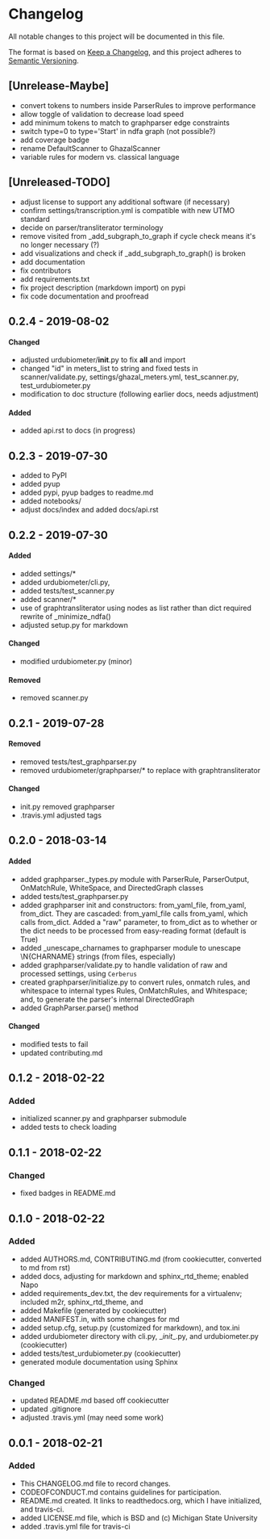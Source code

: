 # Changelog
All notable changes to this project will be documented in this file.

The format is based on [Keep a Changelog](http://keepachangelog.com/en/1.0.0/),
and this project adheres to [Semantic Versioning](http://semver.org/spec/v2.0.0.html).

## [Unrelease-Maybe]
- convert tokens to numbers inside ParserRules to improve performance
- allow toggle of validation to decrease load speed
- add minimum tokens to match to graphparser edge constraints
- switch type=0 to type='Start' in ndfa graph (not possible?)
- add coverage badge
- rename DefaultScanner to GhazalScanner
- variable rules for modern vs. classical language

## [Unreleased-TODO]
- adjust license to support any additional software (if necessary)
- confirm settings/transcription.yml is compatible with new UTMO standard
- decide on parser/transliterator terminology
- remove visited from _add_subgraph_to_graph if cycle check means it's
  no longer necessary (?)
- add visualizations and check if _add_subgraph_to_graph() is broken
- add documentation
- fix contributors
- add requirements.txt
- fix project description (markdown import) on pypi
- fix code documentation and proofread

## 0.2.4 - 2019-08-02
#### Changed
- adjusted urdubiometer/__init__.py to fix __all__ and import
- changed "id" in meters_list to string and fixed tests in scanner/validate.py,
  settings/ghazal_meters.yml, test_scanner.py, test_urdubiometer.py
- modification to doc structure (following earlier docs, needs adjustment)
#### Added
- added api.rst to docs (in progress)

## 0.2.3 - 2019-07-30
- added to PyPI
- added pyup
- added pypi, pyup badges to readme.md
- added notebooks/
- adjust docs/index and added docs/api.rst

## 0.2.2 - 2019-07-30
#### Added
- added settings/*
- added urdubiometer/cli.py,
- added tests/test_scanner.py
- added scanner/*
- use  of graphtransliterator using nodes as list rather than dict
  required rewrite of _minimize_ndfa()
- adjusted setup.py for markdown

#### Changed
- modified urdubiometer.py (minor)

#### Removed
- removed scanner.py

## 0.2.1 - 2019-07-28
#### Removed

- removed tests/test_graphparser.py
- removed urdubiometer/graphparser/* to replace with graphtransliterator

#### Changed

- init.py removed graphparser
- .travis.yml adjusted tags

## 0.2.0 - 2018-03-14
#### Added

- added graphparser._types.py module with ParserRule, ParserOutput,
  OnMatchRule, WhiteSpace, and DirectedGraph classes
- added tests/test_graphparser.py
- added graphparser init and constructors: from_yaml_file, from_yaml,
  from_dict. They are cascaded: from_yaml_file calls from_yaml, which calls
  from_dict. Added a "raw" parameter, to from_dict as to whether or the dict
  needs to be processed from easy-reading format (default is True)
- added _unescape_charnames to graphparser module to unescape \\N{CHARNAME}
  strings (from files, especially)
- added graphparser/validate.py to handle validation of raw and
  processed settings, using `Cerberus`
- created graphparser/initialize.py to convert rules, onmatch rules, and
  whitespace to internal types Rules, OnMatchRules, and Whitespace;
  and, to generate the parser's internal DirectedGraph
- added GraphParser.parse() method

#### Changed
- modified tests to fail
- updated contributing.md

## 0.1.2 - 2018-02-22
### Added
- initialized scanner.py and graphparser submodule
- added tests to check loading

## 0.1.1 - 2018-02-22
### Changed
- fixed badges in README.md

## 0.1.0 - 2018-02-22
### Added
- added AUTHORS.md, CONTRIBUTING.md (from cookiecutter, converted to md from rst)
- added docs, adjusting for markdown and sphinx_rtd_theme; enabled Napo
- added requirements_dev.txt, the dev requirements for a virtualenv; included m2r, sphinx_rtd_theme, and
- added Makefile (generated by cookiecutter)
- added MANIFEST.in, with some changes for md
- added setup.cfg, setup.py (customized for markdown), and tox.ini
- added urdubiometer directory with cli.py, \__init__.py, and urdubiometer.py (cookiecutter)
- added tests/test_urdubiometer.py (cookiecutter)
- generated module documentation using Sphinx

### Changed
- updated README.md based off cookiecutter
- updated .gitignore
- adjusted .travis.yml (may need some work)

## 0.0.1 - 2018-02-21
### Added
- This CHANGELOG.md file to record changes.
- CODEOFCONDUCT.md contains guidelines for participation.
- README.md created. It links to readthedocs.org, which I have initialized,
  and travis-ci.
- added LICENSE.md file, which is BSD and (c) Michigan State University
- added .travis.yml file for travis-ci
